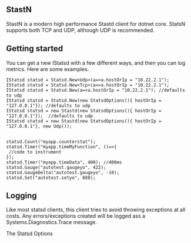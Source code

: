 ## StastN


StastN is a modern high performance Stastd client for dotnet core. StatsN supports both TCP and UDP, although UDP is recommended.


## Getting started

You can get a new IStatsd with a few different ways, and then you can log metrics. Here are some examples.


```
IStatsd statsd = Statsd.New<Udp>(a=>a.hostOrIp = "10.22.2.1");
IStatsd statsd = Statsd.New<Tcp>(a=>a.hostOrIp = "10.22.2.1");
IStatsd statsd = Statsd.New(a=>a.hostOrIp = "10.22.2.1"); //defaults to udp
IStatsd statsd = Statsd.New(new StatsdOptions(){ hostOrIp = "127.0.0.1"}); //defaults to udp
IStatsd statsd = new Stastd(new StatsdOptions(){ hostOrIp = "127.0.0.1"});  //defaults to udp
IStatsd statsd = new Stastd(new StatsdOptions(){ hostOrIp = "127.0.0.1"}, new Udp());


statsd.Count("myapp.counterstat");
statsd.Timer("myapp.timeMyFunction", ()=>{
 //code to instrument
});
statsd.Timer("myapp.timeData", 400); //400ms
statsd.Gauge("autotest.gaugeyo", 422);
statsd.GaugeDelta("autotest.gaugeyo", -10);
statsd.Set("autotest.setyo", 888);

```

## Logging

Like most statsd clients, this client tries to avoid throwing exceptions at all costs. Any errors/exceptions created will be logged ass a Systems.Diagnostics.Trace message.

The Statsd Options 